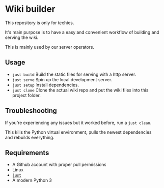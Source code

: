 # Wiki builder

This repository is only for techies.

It's main purpose is to have a easy and convenient workflow of building and serving the wiki.

This is mainly used by our server operators.

## Usage

- `just build` Build the static files for serving with a http server.
- `just serve` Spin up the local development server.
- `just setup` Install dependencies.
- `just clone` Clone the actual wiki repo and put the wiki files into this project folder.

## Troubleshooting

If you're experiencing any issues but it worked before, run a `just clean`.

This kills the Python virtual environment, pulls the newest dependencies and rebuilds everything.

## Requirements

- A Github account with proper pull permissions
- Linux
- [`just`](https://github.com/casey/just)
- A modern Python 3
